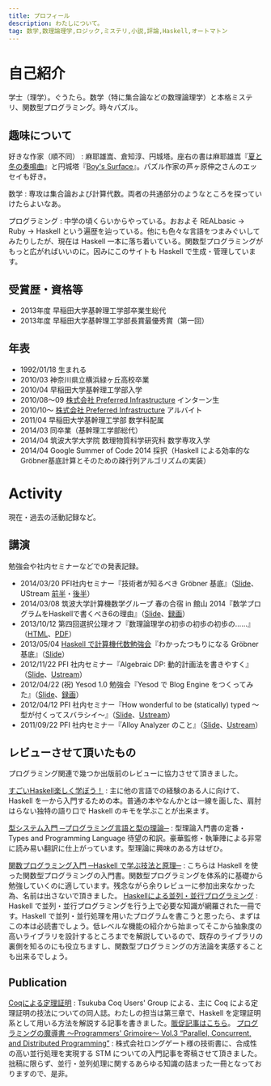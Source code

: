 ```yaml
---
title: プロフィール
description: わたしについて。
tag: 数学,数理論理学,ロジック,ミステリ,小説,評論,Haskell,オートマトン
---
```


自己紹介
=======
学士（理学）。ぐうたら。数学（特に集合論などの数理論理学）と本格ミステリ、関数型プログラミング。時々パズル。

趣味について
----------
好きな作家（順不同）
:    麻耶雄嵩、倉知淳、円城塔。座右の書は麻耶雄嵩『[夏と冬の奏鳴曲](asin:4062638916)』と円城塔『[Boy's Surface](asin:4150310203)』。パズル作家の芦ヶ原伸之さんのエッセイも好き。

数学
:    専攻は集合論および計算代数。両者の共通部分のようなところを探っていけたらよいなあ。

プログラミング
:    中学の頃くらいからやっている。おおよそ REALbasic → Ruby → Haskell という遍歴を辿っている。他にも色々な言語をつまみぐいしてみたりしたが、現在は Haskell 一本に落ち着いている。関数型プログラミングがもっと広がればいいのに。因みにこのサイトも Haskell で生成・管理しています。

受賞歴・資格等
------------
* 2013年度 早稲田大学基幹理工学部卒業生総代
* 2013年度 早稲田大学基幹理工学部長賞最優秀賞（第一回）

年表
-----
* 1992/01/18 生まれる
* 2010/03 神奈川県立横浜緑ヶ丘高校卒業
* 2010/04 早稲田大学基幹理工学部入学
* 2010/08〜09 [株式会社 Preferred Infrastructure](http://preferred.jp/) インターン生
* 2010/10〜 [株式会社 Preferred Infrastructure](http://preferred.jp/) アルバイト
* 2011/04 早稲田大学基幹理工学部 数学科配属
* 2014/03 同卒業（基幹理工学部総代）
* 2014/04 筑波大学大学院 数理物質科学研究科 数学専攻入学
* 2014/04 Google Summer of Code 2014 採択（Haskell による効率的なGröbner基底計算とそのための疎行列アルゴリズムの実装）

Activity
========
現在・過去の活動記録など。

講演
----
勉強会や社内セミナーなどでの発表記録。

* 2014/03/20 PFI社内セミナー『技術者が知るべき Gröbner 基底』（[Slide](http://www.slideshare.net/konn/grbner )、UStream [前半](http://www.ustream.tv/recorded/45083535)・[後半](http://www.ustream.tv/recorded/45083876)）
* 2014/03/08 筑波大学計算機数学グループ 春の合宿 in 館山 2014『数学プログラムをHaskellで書くべき6の理由』（[Slide](http://www.slideshare.net/konn/haskell-6-32258528)、[録画](https://www.youtube.com/watch?v=S4_7KVNA-Ww)）
* 2013/10/12 第四回選択公理オフ『数理論理学の初歩の初歩の初歩の……』（[HTML](/math/acoff-04.html)、[PDF](/math/acoff-04.pdf)）
* 2013/05/04 [Haskell で計算機代数勉強会](http://partake.in/events/451a51b0-b18e-4e01-bda4-423bf57f4051)『わかったつもりになる Gröbner 基底』（[Slide](http://www.slideshare.net/konn/groebner-basisanintroductionreduced)）
* 2012/11/22 PFI 社内セミナー『Algebraic DP: 動的計画法を書きやすく』（[Slide](http://www.slideshare.net/konn/algebraic-dp)、[Ustream](http://www.ustream.tv/recorded/27196711)）
* 2012/04/22 (祝) Yesod 1.0 勉強会『Yesod で Blog Engine をつくってみた』（[Slide](http://www.slideshare.net/konn/yesod-12637438)、[録画](http://www.justin.tv/kiwamu/b/315818516)）
* 2012/04/12 PFI 社内セミナー『How wonderful to be (statically) typed 〜型が付くってスバラシイ〜』（[Slide](http://www.slideshare.net/konn/how-wonderful-to-be-statically-typed)、[Ustream](http://www.ustream.tv/recorded/21781769)）
* 2011/09/22 PFI 社内セミナー『Alloy Analyzer のこと』（[Slide](http://www.slideshare.net/konn/alloy-analyzer-9379488)、[Ustream](http://www.ustream.tv/recorded/17430540)）

レビューさせて頂いたもの
--------------------
プログラミング関連で幾つか出版前のレビューに協力させて頂きました。

[すごいHaskell楽しく学ぼう！](asin:4274068854)
:    主に他の言語での経験のある人に向けて、Haskell を一から入門するための本。普通の本やなんかとは一線を画した、肩肘はらない独特の語り口で Haskell のキモを学ぶことが出来ます。

[型システム入門 ─プログラミング言語と型の理論─](asin:4274069117)
:    型理論入門書の定番・Types and Programming Language 待望の和訳。豪華監修・執筆陣による非常に読み易い翻訳に仕上がっています。型理論に興味のある方はぜひ。

[関数プログラミング入門 ─Haskell で学ぶ技法と原理─](asin:427406896X)
:    こちらは Haskell を使った関数型プログラミングの入門書。関数型プログラミングを体系的に基礎から勉強していくのに適しています。残念ながら余りレビューに参加出来なかった為、名前は出さないで頂きました。
[Haskellによる並列・並行プログラミング](asin:4873116899)
:    Haskell で並列・並行プログラミングを行う上で必要な知識が網羅された一冊です。Haskell で並列・並行処理を用いたプログラムを書こうと思ったら、まずはこの本は必読書でしょう。低レベルな機能の紹介から始まってそこから抽象度の高いライブラリを設計するところまでを解説しているので、既存のライブラリの裏側を知るのにも役立ちますし、関数型プログラミングの方法論を実感することも出来るでしょう。

Publication
------------
[Coqによる定理証明](http://tcug.jp/books/2013-12/)
:    Tsukuba Coq Users' Group による、主に Coq による定理証明の技法についての同人誌。わたしの担当は第三章で、Haskell を定理証明系として用いる方法を解説する記事を書きました。[販促記事はこちら](/prog/2013-advent-calendar.html)。
[プログラミングの魔導書 〜Programmers' Grimoire〜 Vol.3 “Parallel, Concurrent, and Distributed Programming”](http://longgate.co.jp/books/grimoire-vol3.html)
:    株式会社ロングゲート様の技術書に、合成性の高い並行処理を実現する STM についての入門記事を寄稿させて頂きました。拙稿に限らず、並行・並列処理に関するあらゆる知識の詰まった一冊となっておりますので、是非。
